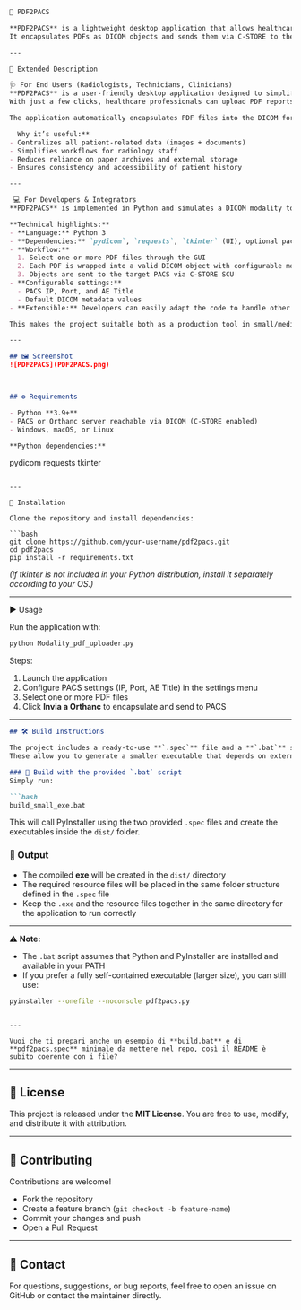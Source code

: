 ```markdown
📂 PDF2PACS  

**PDF2PACS** is a lightweight desktop application that allows healthcare professionals to easily upload PDF documents into a PACS archive.  
It encapsulates PDFs as DICOM objects and sends them via C-STORE to the configured PACS.  

---

📖 Extended Description  

🩺 For End Users (Radiologists, Technicians, Clinicians)  
**PDF2PACS** is a user-friendly desktop application designed to simplify the integration of non-DICOM documents into radiology workflows.  
With just a few clicks, healthcare professionals can upload PDF reports, scanned papers, or administrative documents directly into the PACS archive.  

The application automatically encapsulates PDF files into the DICOM format, so they can be stored and viewed in the same system as imaging studies. Supporting both single and multiple file uploads, **PDF2PACS** ensures that external reports are seamlessly attached to the patient’s imaging record, keeping all relevant information centralized and accessible within the PACS.  

  Why it’s useful:**  
- Centralizes all patient-related data (images + documents)  
- Simplifies workflows for radiology staff  
- Reduces reliance on paper archives and external storage  
- Ensures consistency and accessibility of patient history  

---

 💻 For Developers & Integrators  
**PDF2PACS** is implemented in Python and simulates a DICOM modality to transfer PDF files as *Encapsulated PDF* objects using the DICOM C-STORE protocol.  

**Technical highlights:**  
- **Language:** Python 3  
- **Dependencies:** `pydicom`, `requests`, `tkinter` (UI), optional packaging with `pyinstaller`  
- **Workflow:**  
  1. Select one or more PDF files through the GUI  
  2. Each PDF is wrapped into a valid DICOM object with configurable metadata (Patient Name, ID, Study Description, Series Description)  
  3. Objects are sent to the target PACS via C-STORE SCU  
- **Configurable settings:**  
  - PACS IP, Port, and AE Title  
  - Default DICOM metadata values  
- **Extensible:** Developers can easily adapt the code to handle other document types (e.g., JPEG, DOCX → encapsulated as DICOM) or integrate with custom hospital systems  

This makes the project suitable both as a production tool in small/medium radiology departments and as a learning resource for developers exploring DICOM communication and PACS integration.  

---

## 🖼️ Screenshot  
![PDF2PACS](PDF2PACS.png)



## ⚙️ Requirements  

- Python **3.9+**  
- PACS or Orthanc server reachable via DICOM (C-STORE enabled)  
- Windows, macOS, or Linux  

**Python dependencies:**  
```

pydicom
requests
tkinter

````

---

🚀 Installation  

Clone the repository and install dependencies:  

```bash
git clone https://github.com/your-username/pdf2pacs.git
cd pdf2pacs
pip install -r requirements.txt
````

*(If tkinter is not included in your Python distribution, install it separately according to your OS.)*

---

▶️ Usage

Run the application with:

```bash
python Modality_pdf_uploader.py
```

Steps:

1. Launch the application
2. Configure PACS settings (IP, Port, AE Title) in the settings menu
3. Select one or more PDF files
4. Click **Invia a Orthanc** to encapsulate and send to PACS
---

````markdown
## 🛠️ Build Instructions  

The project includes a ready-to-use **`.spec`** file and a **`.bat`** script to simplify the build process with PyInstaller.  
These allow you to generate a smaller executable that depends on external files, instead of a large one-file binary.  

### 🔹 Build with the provided `.bat` script  
Simply run:  

```bash
build_small_exe.bat
````

This will call PyInstaller using the two provided `.spec` files and create the executables inside the `dist/` folder.

### 📂 Output

* The compiled **exe** will be created in the `dist/` directory
* The required resource files will be placed in the same folder structure defined in the `.spec` file
* Keep the `.exe` and the resource files together in the same directory for the application to run correctly

---

⚠️ **Note:**

* The `.bat` script assumes that Python and PyInstaller are installed and available in your PATH
* If you prefer a fully self-contained executable (larger size), you can still use:

```bash
pyinstaller --onefile --noconsole pdf2pacs.py
```

```

---

Vuoi che ti prepari anche un esempio di **build.bat** e di **pdf2pacs.spec** minimale da mettere nel repo, così il README è subito coerente con i file?
```

---

## 📜 License

This project is released under the **MIT License**. You are free to use, modify, and distribute it with attribution.

---

## 🤝 Contributing

Contributions are welcome!

* Fork the repository
* Create a feature branch (`git checkout -b feature-name`)
* Commit your changes and push
* Open a Pull Request

---

## 📧 Contact

For questions, suggestions, or bug reports, feel free to open an issue on GitHub or contact the maintainer directly.
